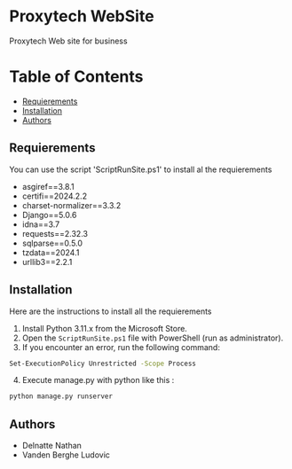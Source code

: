 # Proxytech WebSite
Proxytech Web site for business

# Table of Contents

- [Requierements](#Requierements)
- [Installation](#Installation)
- [Authors](#Authors)


## Requierements
You can use the script 'ScriptRunSite.ps1' to install al the requierements

- asgiref==3.8.1
- certifi==2024.2.2
- charset-normalizer==3.3.2
- Django==5.0.6
- idna==3.7
- requests==2.32.3
- sqlparse==0.5.0
- tzdata==2024.1
- urllib3==2.2.1

## Installation

Here are the instructions to install all the requierements

1. Install Python 3.11.x from the Microsoft Store.
2. Open the `ScriptRunSite.ps1` file with PowerShell (run as administrator).
3. If you encounter an error, run the following command:
```bash
Set-ExecutionPolicy Unrestricted -Scope Process
```
4. Execute manage.py with python like this :
```python
python manage.py runserver
```

## Authors

- Delnatte Nathan
- Vanden Berghe Ludovic
